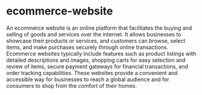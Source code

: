 # ecommerce-website
An ecommerce website is an online platform that facilitates the buying and selling of goods and services over the internet. It allows businesses to showcase their products or services, and customers can browse, select items, and make purchases securely through online transactions. Ecommerce websites typically include features such as product listings with detailed descriptions and images, shopping carts for easy selection and review of items, secure payment gateways for financial transactions, and order tracking capabilities. These websites provide a convenient and accessible way for businesses to reach a global audience and for consumers to shop from the comfort of their homes.






